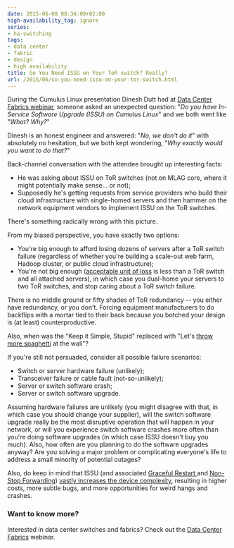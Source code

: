```yaml
---
date: 2015-06-08 08:34:00+02:00
high-availability_tag: ignore
series:
- ha-switching
tags:
- data center
- fabric
- design
- high availability
title: So You Need ISSU on Your ToR switch? Really?
url: /2015/06/so-you-need-issu-on-your-tor-switch.html
---
```

During the Cumulus Linux presentation Dinesh Dutt had at [Data Center Fabrics webinar](http://www.ipspace.net/Data_Center_Fabrics), someone asked an unexpected question: "*Do you have In-Service Software Upgrade (ISSU) on Cumulus Linux*" and we both went like "*What? Why?*"

Dinesh is an honest engineer and answered: "*No, we don't do it*" with absolutely no hesitation, but we both kept wondering, "*Why exactly would you want to do that?*"
<!--more-->
Back-channel conversation with the attendee brought up interesting facts:

-   He was asking about ISSU on ToR switches (not on MLAG core, where it might potentially make sense... or not);
-   Supposedly he's getting requests from service providers who build their cloud infrastructure with single-homed servers and then hammer on the network equipment vendors to implement ISSU on the ToR switches.

There's something radically wrong with this picture.

From my biased perspective, you have exactly two options:

-   You're big enough to afford losing dozens of servers after a ToR switch failure (regardless of whether you're building a scale-out web farm, Hadoop cluster, or public cloud infrastructure);
-   You're not big enough ([acceptable unit of loss](http://kontrolissues.net/2015/03/27/sometimes-size-matters-im-sorry-but-youre-just-not-big-enough/) is less than a ToR switch and all attached servers), in which case you dual-home your servers to two ToR switches, and stop caring about a ToR switch failure.

There is no middle ground or fifty shades of ToR redundancy -- you either have redundancy, or you don't. Forcing equipment manufacturers to do backflips with a mortar tied to their back because you botched your design is (at least) counterproductive.

Also, when was the "Keep it Simple, Stupid" replaced with "Let's [throw more spaghetti](/2013/06/network-virtualization-and-spaghetti.html) at the wall"?

If you're still not persuaded, consider all possible failure scenarios:

-   Switch or server hardware failure (unlikely);
-   Transceiver failure or cable fault (not-so-unlikely);
-   Server or switch software crash;
-   Server or switch software upgrade.

Assuming hardware failures are unlikely (you might disagree with that, in which case you should change your supplier), will the switch software upgrade really be the most disruptive operation that will happen in your network, or will you experience switch software crashes more often than you're doing software upgrades (in which case ISSU doesn't buy you much). Also, how often are you planning to do the software upgrades anyway? Are you solving a major problem or complicating everyone's life to address a small minority of potential outages?

Also, do keep in mind that ISSU (and associated [Graceful Restart ](/2021/09/graceful-restart.html)and [Non-Stop Forwarding](/2021/09/non-stop-forwarding.html)) [vastly increases the device complexity](/2014/04/should-we-use-redundant-supervisors.html), resulting in higher costs, more subtle bugs, and more opportunities for weird hangs and crashes.

### Want to know more?

Interested in data center switches and fabrics? Check out the [Data Center Fabrics](http://www.ipspace.net/Data_Center_Fabrics) webinar.
